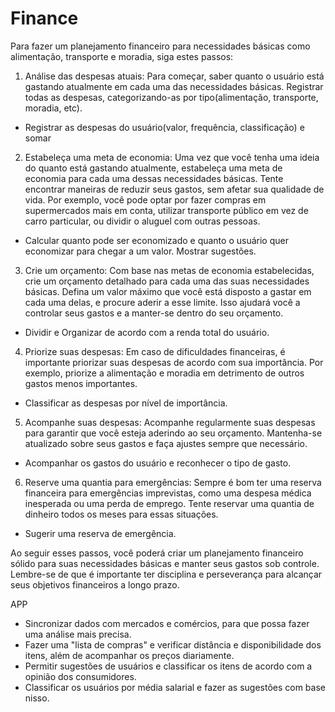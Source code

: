 # Finance

Para fazer um planejamento financeiro para necessidades básicas como 
alimentação, transporte e moradia, siga estes passos:

1. Análise das despesas atuais: Para começar, saber quanto o usuário está gastando 
atualmente em cada uma das necessidades básicas. Registrar todas as despesas, categorizando-as
por tipo(alimentação, transporte, moradia, etc).

- Registrar as despesas do usuário(valor, frequência, classificação) e somar

2. Estabeleça uma meta de economia: Uma vez que você tenha uma ideia do quanto está gastando 
atualmente, estabeleça uma meta de economia para cada uma dessas necessidades básicas. 
Tente encontrar maneiras de reduzir seus gastos, sem afetar sua qualidade de vida. 
Por exemplo, você pode optar por fazer compras em supermercados mais em conta, 
utilizar transporte público em vez de carro particular, ou dividir o aluguel com 
outras pessoas.

- Calcular quanto pode ser economizado e quanto o usuário quer economizar para chegar a um valor. Mostrar sugestões.

3. Crie um orçamento: Com base nas metas de economia estabelecidas, crie um orçamento 
detalhado para cada uma das suas necessidades básicas. Defina um valor máximo que você 
está disposto a gastar em cada uma delas, e procure aderir a esse limite. Isso ajudará você 
a controlar seus gastos e a manter-se dentro do seu orçamento.

- Dividir e Organizar de acordo com a renda total do usuário.

4. Priorize suas despesas: Em caso de dificuldades financeiras, é importante priorizar 
suas despesas de acordo com sua importância. Por exemplo, priorize a alimentação e moradia 
em detrimento de outros gastos menos importantes.

- Classificar as despesas por nível de importância.

5. Acompanhe suas despesas: Acompanhe regularmente suas despesas para garantir que você 
esteja aderindo ao seu orçamento. Mantenha-se atualizado sobre seus gastos e faça ajustes 
sempre que necessário.

- Acompanhar os gastos do usuário e reconhecer o tipo de gasto.

6. Reserve uma quantia para emergências: Sempre é bom ter uma reserva financeira para 
emergências imprevistas, como uma despesa médica inesperada ou uma perda de emprego. 
Tente reservar uma quantia de dinheiro todos os meses para essas situações.

- Sugerir uma reserva de emergência.

Ao seguir esses passos, você poderá criar um planejamento financeiro sólido para suas 
necessidades básicas e manter seus gastos sob controle. Lembre-se de que é importante ter 
disciplina e perseverança para alcançar seus objetivos financeiros a longo prazo.


APP

- Sincronizar dados com mercados e comércios, para que possa fazer uma análise mais precisa.
- Fazer uma "lista de compras" e verificar distância e disponibilidade dos itens, além de acompanhar os preços diariamente.
- Permitir sugestões de usuários e classificar os itens de acordo com a opinião dos consumidores.
- Classificar os usuários por média salarial e fazer as sugestões com base nisso.